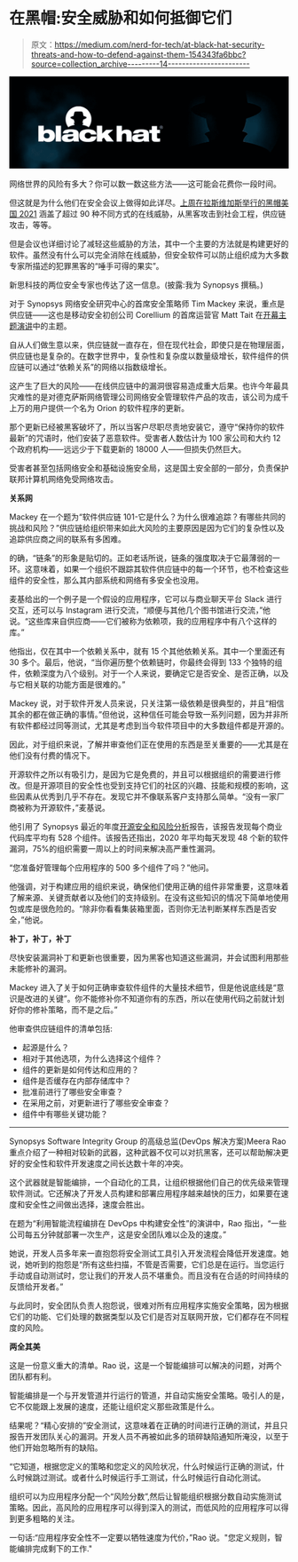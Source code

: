 # 在黑帽:安全威胁和如何抵御它们

> 原文：<https://medium.com/nerd-for-tech/at-black-hat-security-threats-and-how-to-defend-against-them-154343fa6bbc?source=collection_archive---------14----------------------->

![](img/3c0c09a3386b1480764127351b2f5f2d.png)

网络世界的风险有多大？你可以数一数这些方法——这可能会花费你一段时间。

但这就是为什么他们在安全会议上做得如此详尽。[上周在拉斯维加斯举行的黑帽美国 2021](https://www.blackhat.com/us-21/) 涵盖了超过 90 种不同方式的在线威胁，从黑客攻击到社会工程，供应链攻击，等等。

但是会议也详细讨论了减轻这些威胁的方法，其中一个主要的方法就是构建更好的软件。虽然没有什么可以完全消除在线威胁，但安全软件可以防止组织成为大多数专家所描述的犯罪黑客的“唾手可得的果实”。

新思科技的两位安全专家也传达了这一信息。(披露:我为 Synopsys 撰稿。)

对于 Synopsys 网络安全研究中心的首席安全策略师 Tim Mackey 来说，重点是供应链——这也是移动安全初创公司 Corellium 的首席运营官 Matt Tait 在[开幕主题演讲](https://searchsecurity.techtarget.com/news/252504895/Matt-Tait-warns-of-stolen-zero-day-vulnerabilities)中的主题。

自从人们做生意以来，供应链就一直存在，但在现代社会，即使只是在物理层面，供应链也是复杂的。在数字世界中，复杂性和复杂度以数量级增长，软件组件的供应链可以通过“依赖关系”的网络以指数级增长。

这产生了巨大的风险——在线供应链中的漏洞很容易造成重大后果。也许今年最具灾难性的是对德克萨斯网络管理公司网络安全管理软件产品的攻击，该公司为成千上万的用户提供一个名为 Orion 的软件程序的更新。

那个更新已经被黑客破坏了，所以当客户尽职尽责地安装它，遵守“保持你的软件最新”的咒语时，他们安装了恶意软件。受害者人数估计为 100 家公司和大约 12 个政府机构——远远少于下载更新的 18000 人——但损失仍然巨大。

受害者甚至包括网络安全和基础设施安全局，这是国土安全部的一部分，负责保护联邦计算机网络免受网络攻击。

**关系网**

Mackey 在一个题为“软件供应链 101-它是什么？为什么很难追踪？有哪些共同的挑战和风险？”供应链给组织带来如此大风险的主要原因是因为它们的复杂性以及追踪供应商之间的联系有多困难。

的确，“链条”的形象是贴切的。正如老话所说，链条的强度取决于它最薄弱的一环。这意味着，如果一个组织不跟踪其软件供应链中的每一个环节，也不检查这些组件的安全性，那么其内部系统和网络有多安全也没用。

麦基给出的一个例子是一个假设的应用程序，它可以与商业聊天平台 Slack 进行交互，还可以与 Instagram 进行交流，“顺便与其他几个图书馆进行交流，”他说。“这些库来自供应商——它们被称为依赖项，我的应用程序中有八个这样的库。”

他指出，仅在其中一个依赖关系中，就有 15 个其他依赖关系。其中一个里面还有 30 多个。最后，他说，“当你遍历整个依赖链时，你最终会得到 133 个独特的组件，依赖深度为八个级别。对于一个人来说，要确定它是否安全、是否正确，以及与它相关联的功能方面是很难的。”

Mackey 说，对于软件开发人员来说，只关注第一级依赖是很典型的，并且“相信其余的都在做正确的事情。”但他说，这种信任可能会导致一系列问题，因为并非所有软件都经过同等测试，尤其是考虑到当今软件项目中的大多数组件都是开源的。

因此，对于组织来说，了解并审查他们正在使用的东西是至关重要的——尤其是在他们没有付费的情况下。

开源软件之所以有吸引力，是因为它是免费的，并且可以根据组织的需要进行修改。但是开源项目的安全性也受到支持它们的社区的兴趣、技能和规模的影响，这些因素从优秀到几乎不存在。发现它并不像联系客户支持那么简单。“没有一家厂商被称为开源软件，”麦基说。

他引用了 Synopsys 最近的年度[开源安全和风险分析](https://www.synopsys.com/software-integrity/resources/analyst-reports/open-source-security-risk-analysis.html?intcmp=sig-blog-ossra1?cmp=pr-sig&utm_medium=referral)报告，该报告发现每个商业代码库平均有 528 个组件。该报告还指出，2020 年平均每天发现 48 个新的软件漏洞，75%的组织需要一周以上的时间来解决高严重性漏洞。

“您准备好管理每个应用程序的 500 多个组件了吗？”他问。

他强调，对于构建应用的组织来说，确保他们使用正确的组件非常重要，这意味着了解来源、关键贡献者以及他们的支持级别。在没有这些知识的情况下简单地使用包或库是很危险的。“除非你看看集装箱里面，否则你无法判断某样东西是否安全，”他说。

**补丁，补丁，补丁**

尽快安装漏洞补丁和更新也很重要，因为黑客也知道这些漏洞，并会试图利用那些未能修补的漏洞。

Mackey 进入了关于如何正确审查软件组件的大量技术细节，但是他说底线是“意识是改进的关键”。你不能修补你不知道你有的东西，所以在使用代码之前就计划好你的修补策略，而不是之后。”

他审查供应链组件的清单包括:

*   起源是什么？
*   相对于其他选项，为什么选择这个组件？
*   组件的更新是如何传达和应用的？
*   组件是否缓存在内部存储库中？
*   批准前进行了哪些安全审查？
*   在采用之前，对更新进行了哪些安全审查？
*   组件中有哪些关键功能？

***

Synopsys Software Integrity Group 的高级总监(DevOps 解决方案)Meera Rao 重点介绍了一种相对较新的武器，这种武器不仅可以对抗黑客，还可以帮助解决更好的安全性和软件开发速度之间长达数十年的冲突。

这个武器就是智能编排，一个自动化的工具，让组织根据他们自己的优先级来管理软件测试。它还解决了开发人员构建和部署应用程序越来越快的压力，如果要在速度和安全性之间做出选择，速度会胜出。

在题为“利用智能流程编排在 DevOps 中构建安全性”的演讲中，Rao 指出，“一些公司每五分钟就部署一次生产，这是安全团队难以企及的速度。”

她说，开发人员多年来一直抱怨将安全测试工具引入开发流程会降低开发速度。她说，她听到的抱怨是“所有这些扫描，不管是否需要，它们总是在运行。当您运行手动或自动测试时，您让我们的开发人员不堪重负。而且没有在合适的时间持续的反馈给开发者。”

与此同时，安全团队负责人抱怨说，很难对所有应用程序实施安全策略，因为根据它们的功能、它们处理的数据类型以及它们是否对互联网开放，它们都存在不同程度的风险。

**两全其美**

这是一份意义重大的清单。Rao 说，这是一个智能编排可以解决的问题，对两个团队都有利。

智能编排是一个与开发管道并行运行的管道，并自动实施安全策略。吸引人的是，它不仅能跟上发展的速度，还能让组织定义那些政策是什么。

结果呢？“精心安排的”安全测试，这意味着在正确的时间进行正确的测试，并且只报告开发团队关心的漏洞。开发人员不再被如此多的琐碎缺陷通知所淹没，以至于他们开始忽略所有的缺陷。

“它知道，根据您定义的策略和您定义的风险状况，什么时候运行正确的测试，什么时候跳过测试。或者什么时候运行手工测试，什么时候运行自动化测试。

组织可以为应用程序分配一个“风险分数”,然后让智能组织根据分数自动实施测试策略。因此，高风险的应用程序可以得到深入的测试，而低风险的应用程序可以得到更多粗略的关注。

一句话:“应用程序安全性不一定要以牺牲速度为代价，”Rao 说。"您定义规则，智能编排完成剩下的工作."